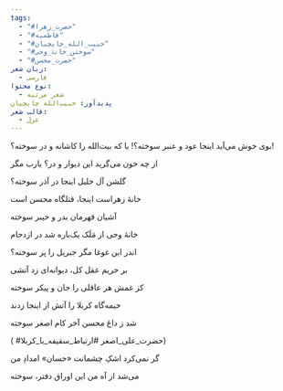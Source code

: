 ```yaml
---
tags:
  - "#حضرت_زهرا"
  - "#فاطمیه"
  - "#حبیب_الله_چایچیان"
  - "#سوختن_خانۀ_وحی"
  - "#حضرت_محسن"
زبان شعر:
  - فارسی
نوع محتوا:
  - شعر مرثیه
پدیدآور: حبیب‌الله چایچیان
قالب شعر:
  - غزل
---
```

بوی خوش می‌آید اینجا عود و عنبر سوخته؟!
یا که بیت‌الله را کاشانه و در سوخته؟!


از چه خون مى‌گريد اين ديوار و در؟ يارب مگر

گلشن آل خليل اينجا در آذر سوخته؟


خانۀ زهراست اينجا، قتلگاه محسن است

آشيان قهرمان بدر و خيبر سوخته


خانۀ وحی از مَلَک یک‌باره شد در ازدحام

اندر این غوغا مگر جبریل را پر سوخته؟


بر حریم عقل کل، دیوانه‌ای زد آتشی

کز غمش هر عاقلی را جان و پیکر سوخته


خيمه‌گاه كربلا را آتش از اينجا زدند

شد ز داغ محسن آخر كام اصغر سوخته

( #حضرت_علی_اصغر #ارتباط_سقیفه_با_کربلا)

گر نمى‌كرد اشکِ چشمانت «حسان» امدادِ من

مى‌شد از آه من اين اوراق دفتر، سوخته
